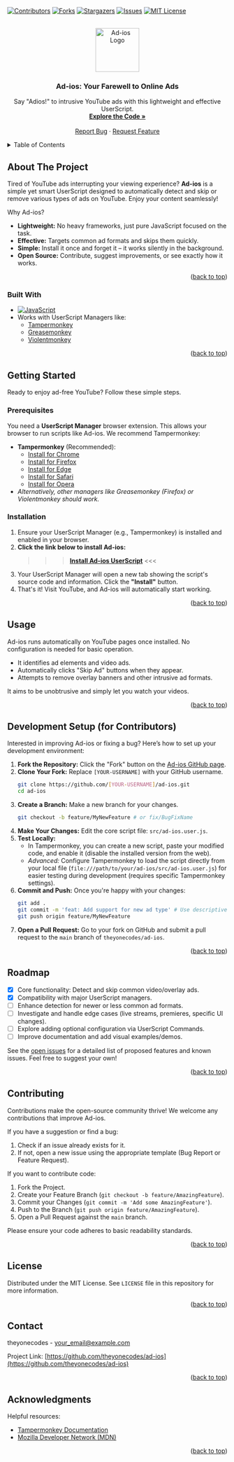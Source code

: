<a id="readme-top"></a>

<!-- PROJECT SHIELDS -->
<!-- Core shields relevant to the project -->
[![Contributors][contributors-shield]][contributors-url]
[![Forks][forks-shield]][forks-url]
[![Stargazers][stars-shield]][stars-url]
[![Issues][issues-shield]][issues-url]
[![MIT License][license-shield]][license-url]

<!-- PROJECT LOGO -->
<br />
<div align="center">
  <a href="https://github.com/theyonecodes/ad-ios">
    <!-- *** Ensure 'docs/assets/adios-icon.gif' exists in your repo *** -->
    <img src="docs/assets/adios-icon.gif" alt="Ad-ios Logo" width="100" height="100">
  </a>

<h3 align="center">Ad-ios: Your Farewell to Online Ads</h3>

  <p align="center">
    Say "Adios!" to intrusive YouTube ads with this lightweight and effective UserScript.
    <br />
    <a href="https://github.com/theyonecodes/ad-ios"><strong>Explore the Code »</strong></a>
    <br />
    <br />
    <!-- Optional: Add a link to a Demo GIF/Video if you create one -->
    <!-- <a href="#">View Demo</a> · -->
    <a href="https://github.com/theyonecodes/ad-ios/issues/new?labels=bug&template=bug_report.md">Report Bug</a>
    ·
    <a href="https://github.com/theyonecodes/ad-ios/issues/new?labels=enhancement&template=feature_request.md">Request Feature</a>
  </p>
</div>

<!-- TABLE OF CONTENTS -->
<details>
  <summary>Table of Contents</summary>
  <ol>
    <li>
      <a href="#about-the-project">About The Project</a>
      <ul>
        <li><a href="#built-with">Built With</a></li>
      </ul>
    </li>
    <li>
      <a href="#getting-started">Getting Started</a>
      <ul>
        <li><a href="#prerequisites">Prerequisites</a></li>
        <li><a href="#installation">Installation</a></li>
      </ul>
    </li>
    <li><a href="#usage">Usage</a></li>
    <li><a href="#development-setup-for-contributors">Development Setup (for Contributors)</a></li>
    <li><a href="#roadmap">Roadmap</a></li>
    <li><a href="#contributing">Contributing</a></li>
    <li><a href="#license">License</a></li>
    <li><a href="#contact">Contact</a></li>
    <li><a href="#acknowledgments">Acknowledgments</a></li>
  </ol>
</details>

<!-- ABOUT THE PROJECT -->
## About The Project

<!-- Optional: Add a relevant screenshot/GIF if you have one -->
<!-- [![Product Screen Shot][product-screenshot]](https://github.com/theyonecodes/ad-ios) -->

Tired of YouTube ads interrupting your viewing experience? **Ad-ios** is a simple yet smart UserScript designed to automatically detect and skip or remove various types of ads on YouTube. Enjoy your content seamlessly!

Why Ad-ios?
*   **Lightweight:** No heavy frameworks, just pure JavaScript focused on the task.
*   **Effective:** Targets common ad formats and skips them quickly.
*   **Simple:** Install it once and forget it – it works silently in the background.
*   **Open Source:** Contribute, suggest improvements, or see exactly how it works.

<p align="right">(<a href="#readme-top">back to top</a>)</p>

### Built With

*   [![JavaScript][JavaScript-shield]][JavaScript-url]
*   Works with UserScript Managers like:
    *   [Tampermonkey](https://www.tampermonkey.net/)
    *   [Greasemonkey](https://www.greasespot.net/)
    *   [Violentmonkey](https://violentmonkey.github.io/)

<p align="right">(<a href="#readme-top">back to top</a>)</p>

<!-- GETTING STARTED -->
## Getting Started

Ready to enjoy ad-free YouTube? Follow these simple steps.

### Prerequisites

You need a **UserScript Manager** browser extension. This allows your browser to run scripts like Ad-ios. We recommend Tampermonkey:

*   **Tampermonkey** (Recommended):
    *   [Install for Chrome](https://chrome.google.com/webstore/detail/tampermonkey/dhdgffkkebhmkfjojejmpbldmpobfkfo)
    *   [Install for Firefox](https://addons.mozilla.org/en-US/firefox/addon/tampermonkey/)
    *   [Install for Edge](https://microsoftedge.microsoft.com/addons/detail/tampermonkey/iikmkjmpaadaobahmlepeloendndfphd)
    *   [Install for Safari](https://apps.apple.com/us/app/tampermonkey/id1482490089)
    *   [Install for Opera](https://addons.opera.com/en/extensions/details/tampermonkey-beta/)
*   *Alternatively, other managers like Greasemonkey (Firefox) or Violentmonkey should work.*

### Installation

1.  Ensure your UserScript Manager (e.g., Tampermonkey) is installed and enabled in your browser.
2.  **Click the link below to install Ad-ios:**
    >>> [**Install Ad-ios UserScript**](https://github.com/theyonecodes/ad-ios/raw/main/src/ad-ios.user.js) <<<
3.  Your UserScript Manager will open a new tab showing the script's source code and information. Click the **"Install"** button.
4.  That's it! Visit YouTube, and Ad-ios will automatically start working.

<p align="right">(<a href="#readme-top">back to top</a>)</p>

<!-- USAGE -->
## Usage

Ad-ios runs automatically on YouTube pages once installed. No configuration is needed for basic operation.

*   It identifies ad elements and video ads.
*   Automatically clicks "Skip Ad" buttons when they appear.
*   Attempts to remove overlay banners and other intrusive ad formats.

It aims to be unobtrusive and simply let you watch your videos.

<p align="right">(<a href="#readme-top">back to top</a>)</p>

<!-- DEVELOPMENT SETUP -->
## Development Setup (for Contributors)

Interested in improving Ad-ios or fixing a bug? Here’s how to set up your development environment:

1.  **Fork the Repository:** Click the "Fork" button on the [Ad-ios GitHub page](https://github.com/theyonecodes/ad-ios).
2.  **Clone Your Fork:** Replace `[YOUR-USERNAME]` with your GitHub username.
    ```sh
    git clone https://github.com/[YOUR-USERNAME]/ad-ios.git
    cd ad-ios
    ```
3.  **Create a Branch:** Make a new branch for your changes.
    ```sh
    git checkout -b feature/MyNewFeature # or fix/BugFixName
    ```
4.  **Make Your Changes:** Edit the core script file: `src/ad-ios.user.js`.
5.  **Test Locally:**
    *   In Tampermonkey, you can create a new script, paste your modified code, and enable it (disable the installed version from the web).
    *   *Advanced:* Configure Tampermonkey to load the script directly from your local file (`file:///path/to/your/ad-ios/src/ad-ios.user.js`) for easier testing during development (requires specific Tampermonkey settings).
6.  **Commit and Push:** Once you're happy with your changes:
    ```sh
    git add .
    git commit -m 'feat: Add support for new ad type' # Use descriptive commit messages
    git push origin feature/MyNewFeature
    ```
7.  **Open a Pull Request:** Go to your fork on GitHub and submit a pull request to the `main` branch of `theyonecodes/ad-ios`.

<p align="right">(<a href="#readme-top">back to top</a>)</p>

<!-- ROADMAP -->
## Roadmap

- [x] Core functionality: Detect and skip common video/overlay ads.
- [x] Compatibility with major UserScript managers.
- [ ] Enhance detection for newer or less common ad formats.
- [ ] Investigate and handle edge cases (live streams, premieres, specific UI changes).
- [ ] Explore adding optional configuration via UserScript Commands.
- [ ] Improve documentation and add visual examples/demos.

See the [open issues](https://github.com/theyonecodes/ad-ios/issues) for a detailed list of proposed features and known issues. Feel free to suggest your own!

<p align="right">(<a href="#readme-top">back to top</a>)</p>

<!-- CONTRIBUTING -->
## Contributing

Contributions make the open-source community thrive! We welcome any contributions that improve Ad-ios.

If you have a suggestion or find a bug:
1.  Check if an issue already exists for it.
2.  If not, open a new issue using the appropriate template (Bug Report or Feature Request).

If you want to contribute code:
1.  Fork the Project.
2.  Create your Feature Branch (`git checkout -b feature/AmazingFeature`).
3.  Commit your Changes (`git commit -m 'Add some AmazingFeature'`).
4.  Push to the Branch (`git push origin feature/AmazingFeature`).
5.  Open a Pull Request against the `main` branch.

Please ensure your code adheres to basic readability standards.

<p align="right">(<a href="#readme-top">back to top</a>)</p>

<!-- LICENSE -->
## License

Distributed under the MIT License. See `LICENSE` file in this repository for more information.

<p align="right">(<a href="#readme-top">back to top</a>)</p>

<!-- CONTACT -->
## Contact

theyonecodes - <!-- *** Update email address *** --> your_email@example.com

Project Link: [https://github.com/theyonecodes/ad-ios](https://github.com/theyonecodes/ad-ios)

<p align="right">(<a href="#readme-top">back to top</a>)</p>

<!-- ACKNOWLEDGMENTS -->
## Acknowledgments

Helpful resources:

*   [Tampermonkey Documentation](https://www.tampermonkey.net/documentation.php)
*   [Mozilla Developer Network (MDN)](https://developer.mozilla.org/)

<p align="right">(<a href="#readme-top">back to top</a>)</p>

<!-- MARKDOWN LINKS & IMAGES -->
<!-- Define URLs for shields and images -->
[contributors-shield]: https://img.shields.io/github/contributors/theyonecodes/ad-ios.svg?style=for-the-badge
[contributors-url]: https://github.com/theyonecodes/ad-ios/graphs/contributors
[forks-shield]: https://img.shields.io/github/forks/theyonecodes/ad-ios.svg?style=for-the-badge
[forks-url]: https://github.com/theyonecodes/ad-ios/network/members
[stars-shield]: https://img.shields.io/github/stars/theyonecodes/ad-ios.svg?style=for-the-badge&logo=star
[stars-url]: https://github.com/theyonecodes/ad-ios/stargazers
[issues-shield]: https://img.shields.io/github/issues/theyonecodes/ad-ios.svg?style=for-the-badge&logo=github
[issues-url]: https://github.com/theyonecodes/ad-ios/issues
[license-shield]: https://img.shields.io/github/license/theyonecodes/ad-ios.svg?style=for-the-badge
[license-url]: https://github.com/theyonecodes/ad-ios/blob/main/LICENSE

[JavaScript-shield]: https://img.shields.io/badge/JavaScript-F7DF1E?style=for-the-badge&logo=javascript&logoColor=black
[JavaScript-url]: https://developer.mozilla.org/en-US/docs/Web/JavaScript

<!-- Optional: Define path if you add a product screenshot -->
<!-- [product-screenshot]: docs/assets/demo.gif -->

